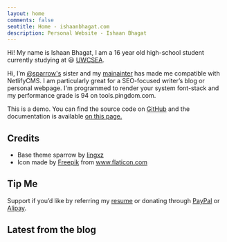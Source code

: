 ```yaml
---
layout: home
comments: false
seotitle: Home - ishaanbhagat.com 
description: Personal Website - Ishaan Bhagat 
---
```


Hi! My name is Ishaan Bhagat, I am a 16 year old high-school student currently studying at 😃 [UWCSEA](https://www.uwcsea.edu.sg/).

Hi, I’m [@sparrow's](https://github.com/lingxz/sparrow) sister and my [mainainter](https://migftw.com) has made me compatible with NetlifyCMS. I am particularly great for a SEO-focused writer’s blog or personal webpage. I'm programmed to render your system font-stack and my performance grade is 94 on tools.pingdom.com.

This is a demo. You can find the source code on [GitHub](https://github.com/migftw/sparrowx) and the documentation is available [on this page.](/documentation)

## Credits

- Base theme sparrow by [lingxz](https://github.com/lingxz/sparrow)
- Icon made by [Freepik](https://www.freepik.com/) from www.flaticon.com 

## Tip Me

Support if you’d like by referring my [resume](https://migftw.com/resume) or donating through [PayPal](https://www.paypal.me/mighil) or [Alipay](https://migftw.com/wp-content/uploads/2019/02/mighil-alipay.jpg).

## Latest from the blog






